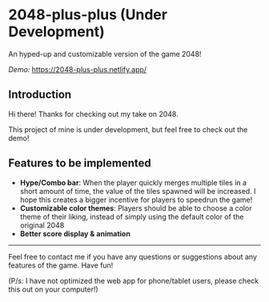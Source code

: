 # 2048-plus-plus (Under Development)
An hyped-up and customizable version of the game 2048!

_Demo:_ https://2048-plus-plus.netlify.app/

## Introduction
Hi there! Thanks for checking out my take on 2048. 

This project of mine is under development, but feel free to check out the demo!

## Features to be implemented
- **Hype/Combo bar**: When the player quickly merges multiple tiles in a short amount of time, the value of the tiles spawned will be increased. I hope this creates a bigger incentive for players to speedrun the game!
- **Customizable color themes**: Players should be able to choose a color theme of their liking, instead of simply using the default color of the original 2048
- **Better score display & animation**
---

Feel free to contact me if you have any questions or suggestions about any features of the game. Have fun!

(P/s: I have not optimized the web app for phone/tablet users, please check this out on your computer!)
